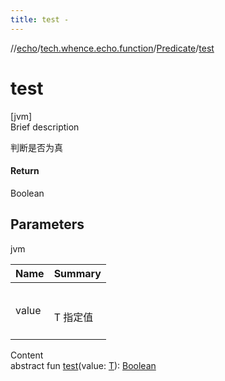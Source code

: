 ```yaml
---
title: test -
---
```

//[echo](../../index.md)/[tech.whence.echo.function](../index.md)/[Predicate](index.md)/[test](test.md)



# test  
[jvm]  
Brief description  


判断是否为真



#### Return  


Boolean



## Parameters  
  
jvm  
  
|  Name|  Summary| 
|---|---|
| value| <br><br>T 指定值<br><br>
  
  
Content  
abstract fun [test](test.md)(value: [T](index.md)): [Boolean](https://kotlinlang.org/api/latest/jvm/stdlib/kotlin/-boolean/index.html)  



